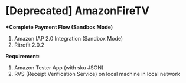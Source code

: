# [Deprecated] AmazonFireTV
<b>*Complete Payment Flow (Sandbox Mode)</b>
1. Amazon IAP 2.0 Integration (Sandbox Mode)
2. Ritrofit 2.0.2

<b>Requirement:</b>
1. Amazon Tester App (with sku JSON)
2. RVS (Receipt Verification Service) on local machine in local network
